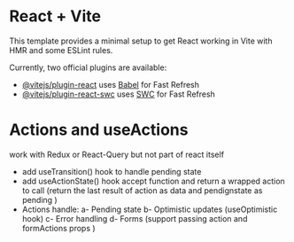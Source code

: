 # React + Vite

This template provides a minimal setup to get React working in Vite with HMR and some ESLint rules.

Currently, two official plugins are available:

- [@vitejs/plugin-react](https://github.com/vitejs/vite-plugin-react/blob/main/packages/plugin-react/README.md) uses [Babel](https://babeljs.io/) for Fast Refresh
- [@vitejs/plugin-react-swc](https://github.com/vitejs/vite-plugin-react-swc) uses [SWC](https://swc.rs/) for Fast Refresh


# Actions and useActions 

work with Redux or React-Query but not part of react itself 

- add useTransition() hook 
    to handle pending state 
- add useActionState() hook 
    accept function and return a wrapped action to call (return the last result of action as data and pendignstate as pending )
- Actions handle:
    a- Pending state
    b- Optimistic updates (useOptimistic hook)
    c- Error handling
    d- Forms (support passing action and formActions props )